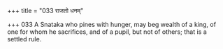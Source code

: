 +++
title = "033 राजतो धनम्"

+++
033	A Snataka who pines with hunger, may beg wealth of a king, of one for whom he sacrifices, and of a pupil, but not of others; that is a settled rule.